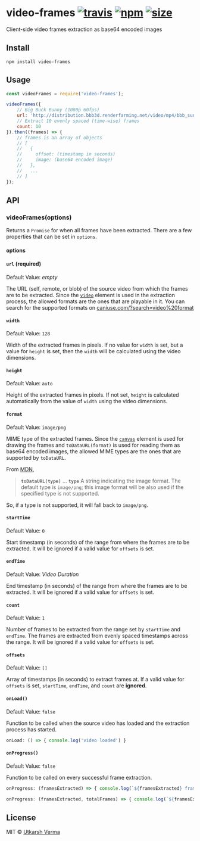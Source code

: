 [travis-image]: https://img.shields.io/travis/feross/clipboard-copy/master.svg
[travis-url]: https://travis-ci.org/feross/clipboard-copy
[npm-image]: https://img.shields.io/npm/v/video-frames.svg
[npm-url]: https://npmjs.org/package/video-frames
[size-image]: https://img.shields.io/bundlephobia/minzip/video-frames@latest
[size-url]: https://bundlephobia.com/result?p=video-frames@latest

# video-frames [![travis][travis-image]][travis-url] [![npm][npm-image]][npm-url] [![size][size-image]][size-url]

Client-side video frames extraction as base64 encoded images

## Install
```
npm install video-frames
```

## Usage
```js
const videoFrames = require('video-frames');

videoFrames({
	// Big Buck Bunny (1080p 60fps)
	url: 'http://distribution.bbb3d.renderfarming.net/video/mp4/bbb_sunflower_1080p_60fps_normal.mp4',
	// Extract 10 evenly spaced (time-wise) frames
	count: 10
}).then((frames) => {
	// frames is an array of objects
	// [
	//   {
	//     offset: (timestamp in seconds)
	//     image: (base64 encoded image)
	//   },
	//   ...
	// ]
});
```

## API

### videoFrames(options)

Returns a `Promise` for when all frames have been extracted. There are a few properties that can be set in `options`.

#### options

####  `url` (required)

Default Value: *empty*

The URL (self, remote, or blob) of the source video from which the frames are to be extracted. Since the [`video`](https://developer.mozilla.org/en-US/docs/Web/HTML/Element/video) element is used in the extraction process, the allowed formats are the ones that are playable in it. You can search for the supported formats on [caniuse.com/?search=video%20format](https://caniuse.com/?search=video%20format)

####  `width`

Default Value: `128`

Width of the extracted frames in pixels.
If no value for `width` is set, but a value for `height` is set, then the `width` will be calculated using the video dimensions.

####  `height`

Default Value: `auto`

Height of the extracted frames in pixels.
If not set, `height` is calculated automatically from the value of `width` using the video dimensions.

####  `format`

Default Value: `image/png`

MIME type of the extracted frames.
Since the [`canvas`](https://developer.mozilla.org/en-US/docs/Web/API/Canvas_API) element is used for drawing the frames and `toDataURL(format)` is used for reading them as base64 encoded images, the allowed MIME types are the ones that are supported by `toDataURL`.

From [MDN](https://developer.mozilla.org/en-US/docs/Web/API/HTMLCanvasElement/toDataURL#parameters), 

> **`toDataURL(type)`**
> ...
> **`type`**
> A string indicating the image format. The default type is `image/png`; this image format will be also used if the specified type is not supported.

So, if a type is not supported, it will fall back to `image/png`.

####  `startTime`

Default Value: `0`

Start timestamp (in seconds) of the range from where the frames are to be extracted.
It will be ignored if a valid value for `offsets` is set.

####  `endTime`

Default Value: *Video Duration*

End timestamp (in seconds) of the range from where the frames are to be extracted.
It will be ignored if a valid value for `offsets` is set.

####  `count`

Default Value: `1`

Number of frames to be extracted from the range set by `startTime` and `endTime`.
The frames are extracted from evenly spaced timestamps across the range.
It will be ignored if a valid value for `offsets` is set.

####  `offsets`

Default Value: `[]`

Array of timestamps (in seconds) to extract frames at.
If a valid value for `offsets` is set, `startTime`, `endTime`, and `count` are **ignored**.

####  `onLoad()`

Default Value: `false`

Function to be called when the source video has loaded and the extraction process has started.

```js
onLoad: () => { console.log('video loaded') }
```

####  `onProgress()`

Default Value: `false`

Function to be called on every successful frame extraction.
```js
onProgress: (framesExtracted) => { console.log(`${framesExtracted} frames extracted`) }
```
```js
onProgress: (framesExtracted, totalFrames) => { console.log(`${framesExtracted} of ${totalFrames} frames extracted`) }
```


## License

MIT © [Utkarsh Verma](https://github.com/n3r4zzurr0)